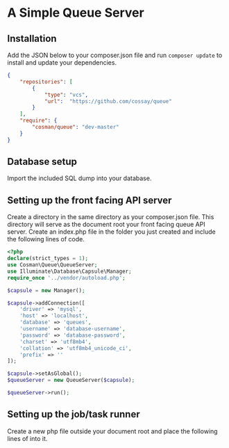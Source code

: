 # A Simple Queue Server

## Installation
Add the JSON below to your composer.json file and run ```composer update``` to install and update your dependencies.
```json
{
    "repositories": [
        {
            "type": "vcs",
            "url":  "https://github.com/cossay/queue"
        }
    ],
    "require": {
        "cosman/queue": "dev-master"
    }
}

```
## Database setup
Import the included SQL dump into your database.

## Setting up the front facing API server
Create a directory in the same directory as your composer.json file. This directory will serve as the document root your front facing queue API server.
Create an index.php file in the folder you just created and include the following lines of code.

```php
<?php
declare(strict_types = 1);
use Cosman\Queue\QueueServer;
use Illuminate\Database\Capsule\Manager;
require_once '../vendor/autoload.php';

$capsule = new Manager();

$capsule->addConnection([
    'driver' => 'mysql',
    'host' => 'localhost',
    'database' => 'queues',
    'username' => 'database-username',
    'password' => 'database-password',
    'charset' => 'utf8mb4',
    'collation' => 'utf8mb4_unicode_ci',
    'prefix' => ''
]);

$capsule->setAsGlobal();
$queueServer = new QueueServer($capsule);

$queueServer->run();
```

## Setting up the job/task runner

Create a new php file outside your document root and place the following lines of into it.

```php

```
